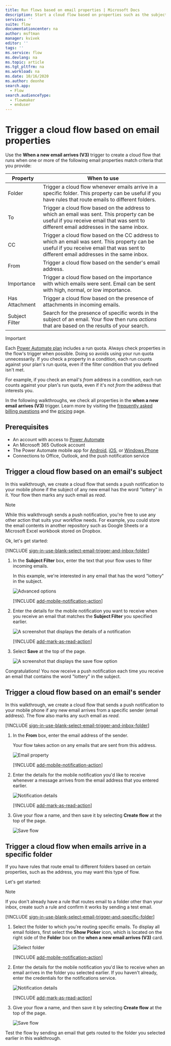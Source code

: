 ```yaml
---
title: Run flows based on email properties | Microsoft Docs
description: Start a cloud flow based on properties such as the subject, the sender's address, or the recipient's address of an email.
services: ''
suite: flow
documentationcenter: na
author: msftman
manager: kvivek
editor: ''
tags: ''
ms.service: flow
ms.devlang: na
ms.topic: article
ms.tgt_pltfrm: na
ms.workload: na
ms.date: 10/16/2020
ms.author: deonhe
search.app: 
  - Flow
search.audienceType: 
  - flowmaker
  - enduser
---
```

# Trigger a cloud flow based on email properties

Use the **When a new email arrives (V3)** trigger to create a cloud flow that runs when one or more of the following email properties match criteria that you provide:

| Property | When to use |
| --- | --- |
| Folder |Trigger a cloud flow whenever emails arrive in a specific folder. This property can be useful if you have rules that route emails to different folders. |
| To |Trigger a cloud flow based on the address to which an email was sent. This property can be useful if you receive email that was sent to different email addresses in the same inbox. |
|CC|Trigger a cloud flow based on the CC address to which an email was sent. This property can be useful if you receive email that was sent to different email addresses in the same inbox.
| From |Trigger a cloud flow based on the sender's email address. |
| Importance |Trigger a cloud flow based on the importance with which emails were sent. Email can be sent with high, normal, or low importance. |
| Has Attachment |Trigger a cloud flow based on the presence of attachments in incoming emails. |
| Subject Filter |Search for the presence of specific words in the subject of an email. Your flow then runs *actions* that are based on the results of your search. |

> [!IMPORTANT]
> Each [Power Automate plan](https://flow.microsoft.com/pricing/) includes a run quota. Always check properties in the flow's trigger when possible. Doing so avoids using your run quota unnecessarily. If you check a property in a condition, each run counts against your plan's run quota, even if the filter condition that you defined isn't met. 

For example, if you check an email's *from* address in a condition, each run counts against your plan's run quota, even if it's not *from* the address that interests you.
> 
> 

In the following walkthroughs, we check all properties in the **when a new email arrives (V3)** trigger. Learn more by visiting the [frequently asked billing questions](billing-questions.md#what-counts-as-a-run) and the [pricing](https://ms.flow.microsoft.com/pricing/) page.

## Prerequisites
* An account with access to [Power Automate](https://flow.microsoft.com)
* An Microsoft 365 Outlook account
* The Power Automate mobile app for [Android](https://aka.ms/flowmobiledocsandroid), [iOS](https://aka.ms/flowmobiledocsios), or [Windows Phone](https://aka.ms/flowmobilewindows)
* Connections to Office, Outlook, and the push notification service

## Trigger a cloud flow based on an email's subject
In this walkthrough, we create a cloud flow that sends a push notification to your mobile phone if the subject of any new email has the word "lottery" in it. Your flow then marks any such email as *read*.

>[!NOTE]
>While this walkthrough sends a push notification, you're free to use any other action that suits your workflow needs. For example, you could store the email contents in another repository such as Google Sheets or a Microsoft Excel workbook stored on Dropbox.

Ok, let's get started:

[!INCLUDE [sign-in-use-blank-select-email-trigger-and-inbox-folder](includes/sign-in-use-blank-select-email-trigger-and-inbox-folder.md)]

1. In the **Subject Filter** box, enter the text that your flow uses to filter incoming emails.
   
     In this example, we're interested in any email that has the word "lottery" in the subject.
   
    ![Advanced options](./media/email-triggers/email-triggers-subject-text.png)

    [!INCLUDE [add-mobile-notification-action](includes/add-mobile-notification-action.md)]

1. Enter the details for the mobile notification you want to receive when you receive an email that matches the **Subject Filter** you specified earlier.
   
    ![A screenshot that displays the details of a notification](./media/email-triggers/email-triggers-4.png)

    [!INCLUDE [add-mark-as-read-action](includes/add-mark-as-read-action.md)]

1. Select **Save** at the top of the page.
   
    ![A screenshot that displays the save flow option](./media/email-triggers/email-triggers-subject-notification.png)

Congratulations! You now receive a push notification each time you receive an email that contains the word "lottery" in the subject.

## Trigger a cloud flow based on an email's sender
In this walkthrough, we create a cloud flow that sends a push notification to your mobile phone if any new email arrives from a specific sender (email address). The flow also marks any such email as *read*.

[!INCLUDE [sign-in-use-blank-select-email-trigger-and-inbox-folder](includes/sign-in-use-blank-select-email-trigger-and-inbox-folder.md)]

1. In the **From** box, enter the email address of the sender. 
   
     Your flow takes action on any emails that are sent from this address.
   
    ![Email property](./media/email-triggers/email-triggers-from.png)

    [!INCLUDE [add-mobile-notification-action](includes/add-mobile-notification-action.md)]

1. Enter the details for the mobile notification you'd like to receive whenever a message arrives from the email address that you entered earlier.
   
    ![Notification details](./media/email-triggers/email-triggers-sender-notification.png)

    [!INCLUDE [add-mark-as-read-action](includes/add-mark-as-read-action.md)]

1. Give your flow a name, and then save it by selecting **Create flow** at the top of the page.
   
    ![Save flow](./media/email-triggers/email-triggers-sender-5.png)

## Trigger a cloud flow when emails arrive in a specific folder
If you have rules that route email to different folders based on certain properties, such as the address, you may want this type of flow.

Let's get started:

> [!NOTE]
> If you don't already have a rule that routes email to a folder other than your inbox, create such a rule and confirm it works by sending a test email.
> 
> 

[!INCLUDE [sign-in-use-blank-select-email-trigger-and-specific-folder](includes/sign-in-use-blank-select-email-trigger-and-specific-folder.md)]

1. Select the folder to which you're routing specific emails. To display all email folders, first select the **Show Picker** icon, which is located on the right side of the **Folder** box on the **when a new email arrives (V3)** card.
   
    ![Select folder](./media/email-triggers/email-triggers-2.png)

    [!INCLUDE [add-mobile-notification-action](includes/add-mobile-notification-action.md)]

1. Enter the details for the mobile notification you'd like to receive when an email arrives in the folder you selected earlier. If you haven't already, enter the credentials for the notifications service.
   
    ![Notification details](./media/email-triggers/email-triggers-folder-notification.png)

    [!INCLUDE [add-mark-as-read-action](includes/add-mark-as-read-action.md)]

1. Give your flow a name, and then save it by selecting **Create flow** at the top of the page.
   
    ![Save flow](./media/email-triggers/email-triggers-7.png)

Test the flow by sending an email that gets routed to the folder you selected earlier in this walkthrough.


